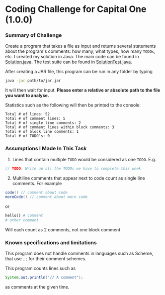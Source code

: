 # Coding Challenge for Capital One (1.0.0)

### Summary of Challenge
Create a program that takes a file as input and returns several statements about the program's comments: how many, what types, how many `TODOs`, etc. I created my solution in Java. The main code can be found in [Solution.java](https://github.com/hannah-bulmer/CapitalOne/blob/master/src/Solution.java). The test suite can be found in [SolutionTest.java](https://github.com/hannah-bulmer/CapitalOne/blob/master/src/SolutionTest.java).

After creating a JAR file, this program can be run in any folder by typing
```bash
java -jar path/to/jar.jar
```
It will then wait for input. **Please enter a relative or absolute path to the file you want to analyse.**

Statistics such as the following will then be printed to the console:
```
Total # of lines: 52
Total # of comment lines: 5
Total # of single line comments: 2
Total # of comment lines within block comments: 3
Total # of block line comments: 1
Total # of TODO’s: 0
```

### Assumptions I Made In This Task
1. Lines that contain multiple `TODO` would be considered as one `TODO`. E.g.

```Java
// TODO: Write up all the TODOs we have to complete this week
```
2. Multiline comments that appear next to code count as single line comments. For example
```Java
code() // comment about code
moreCode() // comment about more code
```
or
```python
hello() # comment
# other comment
```
Will each count as 2 comments, not one block comment

### Known specifications and limitations
This program does not handle comments in languages such as Scheme, that use `;;` for their comment schemes.

This program counts lines such as
```Java
System.out.println("// A comment");
```
as comments at the given time.

